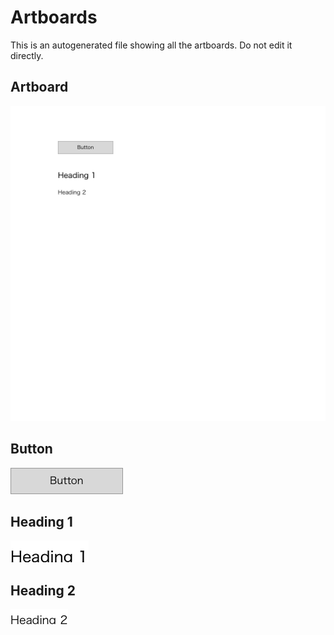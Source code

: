 # Artboards

This is an autogenerated file showing all the artboards. Do not edit it directly.

## Artboard

![Artboard](./.exportedArtboards/resource/Artboard.png)


## Button

![Button](./.exportedArtboards/resource/Button.png)


## Heading 1

![Heading 1](./.exportedArtboards/resource/Heading%201.png)


## Heading 2

![Heading 2](./.exportedArtboards/resource/Heading%202.png)

